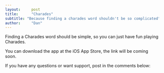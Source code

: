 ```yaml
---
layout:     post
title:      "Charades"
subtitle: "Because finding a charades word shouldn't be so complicated"
author:     "Dan"
---
```


Finding a Charades word should be simple, so you can just have fun playing Charades.

You can download the app at the iOS App Store, the link will be coming soon.

If you have any questions or want support, post in the comments below: